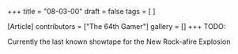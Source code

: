 +++
title = "08-03-00"
draft = false
tags = [ ]

[Article]
contributors = ["The 64th Gamer"]
gallery = []
+++
TODO:

Currently the last known showtape for the New Rock-afire Explosion